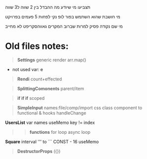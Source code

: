 
תצביעו מי שיודע מה ההבדל בין 2 שווה ל3 שווה

מי חושבת שהוא השתמש בפור לופ נקי לפחות 5 פעמים בפרויקט

מי שם נקודה פסיק למרות שברוב המקרים גאווהסקריפט לא מחייב

# Old files notes:
> **Settings**
generic
render arr.map()
* not used var: e

> **Rendi**
count+effected

> **SplittingComonents**
parent/item

> **if if if**
scoped

> **SimpleInput**
names:file/comp/import
css
class component to functional & hooks
handleChange

**UsersList** var names
useMemo
key != index

>> **functions**
for loop
async loop

**Square** interval
''' to ```
CONST - 16
useMemo

> **DestructorProps**
({})
